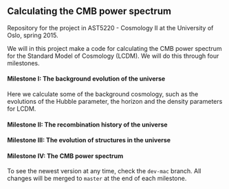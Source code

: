 ##	Calculating the CMB power spectrum
Repository for the project in AST5220 - Cosmology II at the University of Oslo, spring 2015.

We will in this project make a code for calculating the CMB power spectrum for the Standard Model of
Cosmology (LCDM). We will do this through four milestones. 

#### Milestone I: The background evolution of the universe
Here we calculate some of the background cosmology, such as the evolutions of the Hubble parameter,
the horizon and the density parameters for LCDM.
#### Milestone II: The recombination history of the universe
#### Milestone III: The evolution of structures in the universe
#### Milestone IV: The CMB power spectrum

To see the newest version at any time, check the `dev-mac` branch. All changes will be merged to
`master` at the end of each milestone.
